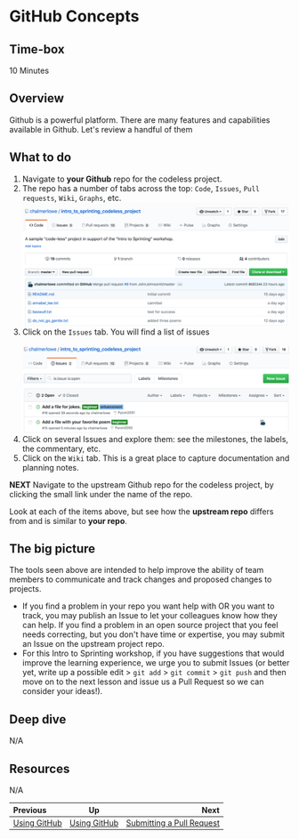<!-- begin auto-generated title section -->
# GitHub Concepts
<!-- end auto-generated section -->


## Time-box

10 Minutes

## Overview

Github is a powerful platform. There are many features and capabilities available in Github. Let's review a handful of them


## What to do

1. Navigate to **your Github** repo for the codeless project.
1. The repo has a number of tabs across the top: `Code`, `Issues`, `Pull requests`, `Wiki`, `Graphs`, etc.
![Codeless Repo](images/github_codeless_repo.png)
1. Click on the `Issues` tab. You will find a list of issues<br><br>
![Issues tab](images/github_issues.png)
1. Click on several Issues and explore them: see the milestones, the labels, the commentary, etc.
1. Click on the `Wiki` tab. This is a great place to capture documentation and planning notes.

**NEXT** Navigate to the upstream Github repo for the codeless project, by clicking the small link under the name of the repo.

Look at each of the items above, but see how the **upstream repo** differs from and is similar to **your repo**.

<!-- TODO: Green sticky here -->

## The big picture

The tools seen above are intended to help improve the ability of team members to communicate and track changes and proposed changes to projects.

* If you find a problem in your repo you want help with OR you want to track, you may publish an Issue to let your colleagues know how they can help. If you find a problem in an open source project that you feel needs correcting, but you don't have time or expertise, you may submit an Issue on the upstream project repo.
* For this Intro to Sprinting workshop, if you have suggestions that would improve the learning experience, we urge you to submit Issues (or better yet, write up a possible edit > `git add` > `git commit` > `git push` and then move on to the next lesson and issue us a Pull Request so we can consider your ideas!).

## Deep dive

N/A

## Resources

N/A

<!-- begin auto-generated nav-links section -->
| Previous | Up | Next |
|:---------|:---:|-----:|
| [Using GitHub](./github_overview.md) | [Using GitHub](./github_overview.md) | [Submitting a Pull Request](./github_submit_pull_request.md) |
<!-- end auto-generated section -->
